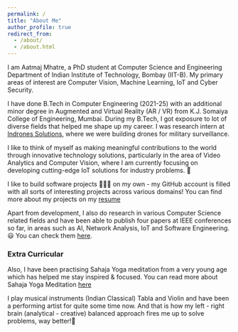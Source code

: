 ```yaml
---
permalink: /
title: "About Me"
author_profile: true
redirect_from: 
  - /about/
  - /about.html
---
```

I am Aatmaj Mhatre, a PhD student at Computer Science and Engineering Department of Indian Institute of Technology, Bombay (IIT-B). My primary areas of interest are Computer Vision, Machine Learning, IoT and Cyber Security.

I have done B.Tech in Computer Engineering (2021-25) with an additional minor degree in Augmented and Virtual Reality (AR / VR) from K.J. Somaiya College of Engineering, Mumbai. During my B.Tech, I got exposure to lot of diverse fields that helped me shape up my career. I was research intern at [Indrones Solutions](https://indrones.com/), where we were building drones for military surveillance.

I like to think of myself as making meaningful contributions to the world through innovative technology solutions, particularly in the area of Video Analytics and Computer Vision, where I am currently focusing on developing cutting-edge IoT solutions for industry problems. 🌟

I like to build software projects 🧑🏽‍💻 on my own - my GitHub account is filled with all sorts of interesting projects across various domains! You can find more about my projects on my [resume](./files/Resume.pdf)

Apart from development, I also do research in various Computer Science related fields and have been able to publish four papers at IEEE conferences so far, in areas such as AI, Network Analysis, IoT and Software Engineering. 😃 You can check them [here](https://scholar.google.com/citations?user=ky53uMcAAAAJ).


### Extra Curricular

Also, I have been practising Sahaja Yoga meditation from a very young age which has helped me stay inspired & focused. You can read more about Sahaja Yoga Meditation [here](https://drive.google.com/file/d/12o2GNq6clqC08mbaqUWEIKMPdhdUsIuI/view?usp=sharing)

I play musical instruments (Indian Classical) Tabla and Violin and have been a performing artist for quite some time now. And that is how my left - right brain (analytical - creative) balanced approach fires me up to solve problems, way better!💫
